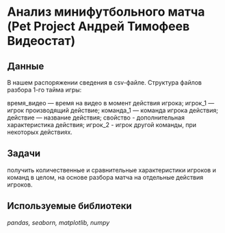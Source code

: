 # Анализ минифутбольного матча (Pet Project Андрей Тимофеев Видеостат)



## Данные

В нашем распоряжении сведения в csv-файле. Структура файлов разбора 1-го тайма игры:

время_видео — время на видео в момент действия игрока;
игрок_1 — игрок производящий действие;
команда_1 — команда игрока действия;
действие — название действия;
свойство - дополнительная характеристика действия;
игрок_2 - игрок другой команды, при некоторых действиях.

## Задачи

получить количественные и сравнительные характеристики игроков и команд в целом, на основе разбора матча на отдельные действия игроков.

## Используемые библиотеки

*pandas, seaborn, matplotlib, numpy*
